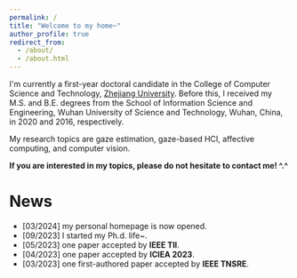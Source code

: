 ```yaml
---
permalink: /
title: "Welcome to my home~"
author_profile: true
redirect_from: 
  - /about/
  - /about.html
---
```


I'm currently a first-year doctoral candidate in the College of Computer Science and Technology, <a href ="https://www.zju.edu.cn/english/">Zhejiang University</a>. Before this, I received my M.S. and B.E. degrees from the School of Information Science and Engineering, Wuhan University of Science and Technology, Wuhan, China, in 2020 and 2016, respectively.

My research topics are gaze estimation, gaze-based HCI, affective computing,  and computer vision.

<strong>If you are interested in my topics, please do not hesitate to contact me!  ^.^</strong>

News
======
<ul>
  <li>[03/2024] my personal homepage is now opened. </li>
  <li>[09/2023] I started my Ph.d. life~. </li>
  <li>[05/2023] one paper accepted by <strong>IEEE TII</strong>. </li>
  <li>[04/2023] one paper accepted by <strong>ICIEA 2023</strong>. </li>
  <li>[03/2023] one first-authored paper accepted by <strong>IEEE TNSRE</strong>. </li>
</ul>
